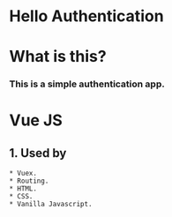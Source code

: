 # Hello Authentication

# What is this?

### This is a simple authentication app.

# Vue JS

## 1. Used by

    * Vuex.
    * Routing.
    * HTML.
    * CSS.
    * Vanilla Javascript.
